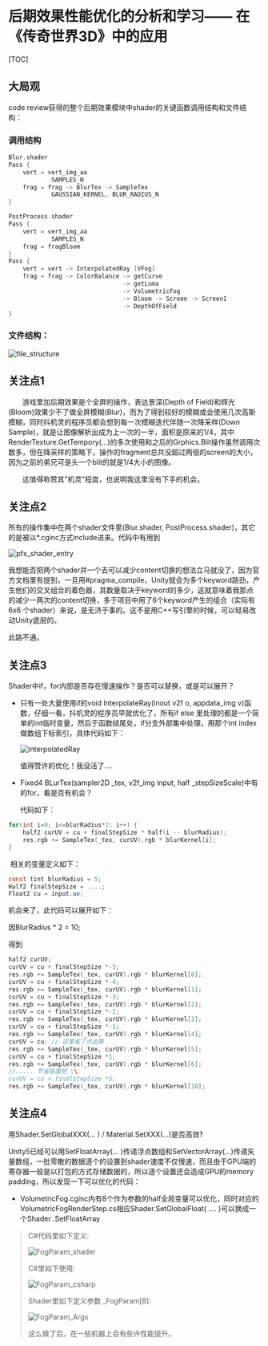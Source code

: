 # 后期效果性能优化的分析和学习—— 在《传奇世界3D》中的应用

[TOC]

## 大局观

code review获得的整个后期效果模块中shader的关键函数调用结构和文件结构：

### 调用结构

~~~C++
Blur.shader
Pass {
	vert = vert_img_aa
			SAMPLES_N
	frag = frag -> BlurTex -> SampleTex
			GAUSSIAN_KERNEL, BLUR_RADIUS_N
}

PostProcess.shader
Pass {
	vert = vert_img_aa
			SAMPLES_N
	frag = fragBloom
}
Pass {
	vert = vert -> InterpolatedRay [VFog]
	frag = frag -> ColorBalance -> getCurve
								-> getLuma
								-> VolumetricFog
								-> Bloom -> Screen -> Screen1
								-> DepthOfField
}
~~~

### 文件结构：

![file_structure](file_structure.jpg)

## 关注点1

&emsp;&emsp;游戏里加后期效果是个全屏的操作，表达景深(Depth of Field)和辉光(Bloom)效果少不了做全屏模糊(Blur)，而为了得到较好的模糊或会使用几次高斯模糊，同时抖机灵的程序员都会想到每一次模糊迭代伴随一次降采样(Down Sample)，就是让图像解析出成为上一次的一半，面积是原来的1/4，其中RenderTexture.GetTempory(...)的多次使用和之后的Grphics.Blit操作虽然调用次数多，但在降采样的策略下，操作的fragment总共没超过两倍的screen的大小，因为之前的弟兄可是头一个blit的就是1/4大小的图像。

&emsp;&emsp;这值得称赞其"机灵"程度，也说明我这里没有下手的机会。

## 关注点2

所有的操作集中在两个shader文件里(Blur.shader, PostProcess.shader)，其它的是被以\*.cginc方式include进来。代码中有用到

![pfx_shader_entry](pfx_shader_entry.jpg)

我想能否把两个shader并一个去可以减少content切换的想法立马就没了，因为官方文档里有提到，一旦用\#pragma\_compile，Unity就会为多个keyword路劲，产生他们的交叉组合的着色器，其数量取决于keyword的多少，这就意味着我那点的减少一两次的content切换，多于项目中用了6个keyword产生的组合（实际有6x6 个shader）来说，是无济于事的。这不是用C++写引擎的时候，可以轻易改动Unity底层的。

此路不通。

## 关注点3

Shader中if，for内部是否存在慢速操作？是否可以替换，或是可以展开？

-   只有一处大量使用if的void InterpolateRay(inout v2f o, appdata\_img v)函数，仔细一看，抖机灵的程序员早就优化了，所有if else 里处理的都是一个简单的int临时变量，然后于函数结尾处，if分支外部集中处理，用那个int index做数组下标索引，具体代码如下：

    ![interpolatedRay](interpolatedRay.jpg)

    值得赞许的优化！我没活了....

-   Fixed4 BLurTex(sampler2D \_tex, v2f\_img input, half \_stepSizeScale)中有的for，看是否有机会？

    代码如下：

~~~C++
for(int i=0; i<=blurRadius*2: i++) {
	half2 curUV = cu + finalStepSize * half(i -- blurRadius);
	res.rgb += SampleTex(_tex, curUV).rgb * blurKernel[i];
}
~~~



​	相关的变量定义如下：

~~~C#
const tint blurRadius = 5;
Half2 finalStepSize = ....;
Float2 cu = input.uv;
~~~

机会来了，此代码可以展开如下：

因BlurRadius \* 2 = 10;

得到

~~~C++
half2 curUV;
curUV = cu + finalStepSize *-5;
res.rgb += SampleTex(_tex, curUV).rgb * blurKernel[0];
curUV = cu + finalStepSize *-4;
res.rgb += SampleTex(_tex, curUV).rgb * blurKernel[1];
curUV = cu + finalStepSize *-3;
res.rgb += SampleTex(_tex, curUV).rgb * blurKernel[2];
curUV = cu + finalStepSize *-2;
res.rgb += SampleTex(_tex, curUV).rgb * blurKernel[3];
curUV = cu + finalStepSize *-1;
res.rgb += SampleTex(_tex, curUV).rgb * blurKernel[4];
curUV = cu; // 这里省了点运算
res.rgb += SampleTex(_tex, curUV).rgb * blurKernel[5];
curUV = cu + finalStepSize *1;
res.rgb += SampleTex(_tex, curUV).rgb * blurKernel[6];
//..... 节省版面吧 \\
curUV = cu + finalStepSize *5;
res.rgb += SampleTex(_tex, curUV).rgb * blurKernel[10];
~~~

## 关注点4

用Shader.SetGlobalXXX(... ) / Material.SetXXX(...)是否高效?

Unity5已经可以用SetFloatArray(... )传递浮点数组和SetVectorArray(...)传递矢量数组，一批零散的数据逐个的设置到shader速度不仅慢速，而且由于GPU端的寄存器一般是以打包的方式存储数据的，所以逐个设置还会造成GPU的memory padding，所以发现一下可以优化的代码：

-   VolumetricFog.cginc内有8个作为参数的half全局变量可以优化，同时对应的VolumetricFogRenderStep.cs相应Shader.SetGlobalFloat( .... )可以换成一个Shader .SetFloatArray

> C\#代码里如下定义:
>
> ![FogParam_shader](FogParam_shader.jpg)
>
> C\#里如下使用:
>
> ![FogParam_csharp](FogParam_csharp.jpg)
>
> Shader里如下定义参数 \_FogParam\[8\]:
>
> ![FogParam_Args](FogParam_Args.jpg)
>
> 这么做了后，在一些机器上会有些许性能提升。

